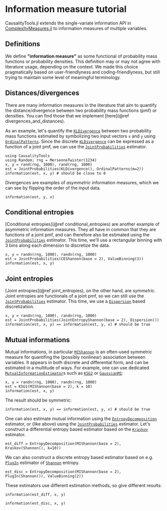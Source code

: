 # Information measure tutorial

CausalityTools.jl extends the single-variate information API in
[ComplexityMeasures.jl](https://github.com/JuliaDynamics/ComplexityMeasures.jl)
to information measures of multiple variables. 

## Definitions

We define **"information measure"** as some functional of probability 
mass functions or probability densities. This definition may or may not agree with
literature usage, depending on the context. We made this choice pragmatically based on
user-friendlyness and coding-friendlyness, but still trying to maintain some
level of meaningful terminology.

## Distances/divergences

There are many information measures in the literature that aim to quantify the 
distance/divergence between two probability mass functions (pmf) or densities. You can 
find those that we implement [here](@ref divergences_and_distances).

As an example, let's quantify the [`KLDivergence`](@ref) between two probability 
mass functions estimated by symbolizing two input vectors `x` and `y` using 
[`OrdinalPatterns`](@ref). Since the discrete [`KLDivergence`](@ref) can be 
expressed as a function of a joint pmf, we can use the [`JointProbabilities`](@ref)
estimator.

```@example INFO_TUTORIAL
using CausalityTools
using Random; rng = MersenneTwister(1234)
x, y = rand(rng, 1000), rand(rng, 1000)
est = JointProbabilities(KLDivergence(), OrdinalPatterns(m=2))
information(est, x, y) # should be close to 0
```

Divergences are examples of *asymmetric* information measures, which we can see by 
flipping the order of the input data.

```@example INFO_TUTORIAL
information(est, y, x)
```

## Conditional entropies

[Conditional entropies](@ref conditional_entropies) are another example of asymmetric
information measures. They all have in common that 
they are functions of a joint pmf, and can therefore also be estimated using the
[`JointProbabilities`](@ref) estimator. This time, we'll use a rectangular binning
with 3 bins along each dimension to discretize the data.

```@example INFO_TUTORIAL
x, y = randn(rng, 1000), randn(rng, 1000)
est = JointProbabilities(CEShannon(base = 2), ValueBinning(3))
information(est, x, y)
```

## Joint entropies

[Joint entropies](@ref joint_entropies), on the other hand, are *symmetric*. Joint
entropies are functionals of a joint pmf, so we can still use the
[`JointProbabilities`](@ref) estimator. This time, we use a [`Dispersion`](@ref)
based discretization.

```@example INFO_TUTORIAL
x, y = randn(rng, 1000), randn(rng, 1000)
est = JointProbabilities(JointEntropyShannon(base = 2), Dispersion())
information(est, x, y) == information(est, y, x) # should be true
```

## Mutual informations

Mutual informations, in particular [`MIShannon`](@ref) is an often-used symmetric 
measure for quantifing the (possibly nonlinear) association between variables. It appears
in both  discrete and differential form, and can be estimated in a multitude of ways. For 
example, one can use dedicated [`MutualInformationEstimator`](@ref)s such as 
[`KSG2`](@ref) or [`GaussianMI`](@ref):

```@example INFO_TUTORIAL
x, y = randn(rng, 1000), randn(rng, 1000)
est = KSG1(MIShannon(base = 2), k = 10)
information(est, x, y)
```

The result should be symmetric:

```@example INFO_TUTORIAl
information(est, x, y) == information(est, y, x) # should be true
```

One can also estimate mutual information using the [`EntropyDecomposition`](@ref) 
estimator, or (like above) using the [`JointProbabilities`](@ref) estimator.
Let's construct a differential entropy based estimator based on the [`Kraskov`](@ref)
estimator.

```@example INFO_TUTORIAL
est_diff = EntropyDecomposition(MIShannon(base = 2), Kraskov(Shannon(), k=10))
```

We can also construct a discrete entropy based estimator based on e.g. [`PlugIn`](@ref)
estimator of [`Shannon`](@ref) entropy.

```@example INFO_TUTORIAL
est_disc = EntropyDecomposition(MIShannon(base = 2), PlugIn(Shannon()), ValueBinning(2))
```

These estimators use different estimation methods, so give different results:

```@example INFO_TUTORIAL
information(est_diff, x, y)
```

```@example INFO_TUTORIAL
information(est_disc, x, y)
```
